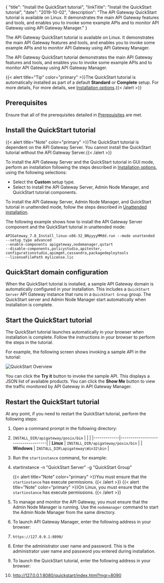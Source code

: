 {
"title": "Install the QuickStart tutorial",
"linkTitle": "Install the QuickStart tutorial",
"date": "2019-10-02",
"description": "The API Gateway QuickStart tutorial is available on Linux. It demonstrates the main API Gateway features and tools, and enables you to invoke some example APIs and to monitor API Gateway using API Gateway Manager."
}
﻿

The API Gateway QuickStart tutorial is available on Linux. It demonstrates the main API Gateway features and tools, and enables you to invoke some example APIs and to monitor API Gateway using API Gateway Manager.

The API Gateway QuickStart tutorial demonstrates the main API Gateway features and tools, and enables you to invoke some example APIs and to monitor API Gateway using API Gateway Manager.

{{< alert title="Tip" color="primary" >}}The QuickStart tutorial is automatically installed as part of a default **Standard** or **Complete** setup. For more details, For more details, see [Installation options](installation.htm).{{< /alert >}}

Prerequisites
-------------

Ensure that all of the prerequisites detailed in [Prerequisites](TemplateTopics/prereqs/prereqs_overview.htm#top)
are met.

Install the QuickStart tutorial
-------------------------------

{{< alert title="Note" color="primary" >}}The QuickStart tutorial is dependent on the API Gateway Server. You cannot install the QuickStart tutorial without the API Gateway Server.{{< /alert >}}

To install the API Gateway Server and the QuickStart tutorial in GUI mode, perform an installation following the steps described in [Installation options](installation.htm#top), using the following selections:

-   Select the **Custom** setup type.
-   Select to install the API Gateway Server, Admin Node Manager, and QuickStart tutorial components.

To install the API Gateway Server, Admin Node Manager, and QuickStart tutorial in unattended mode, follow the steps described in [Unattended installation](installation_unattended.htm#Unattend).

The following example shows how to install the API Gateway Server component and the QuickStart tutorial in unattended mode:

``` {space="preserve"}
APIGateway_7.8_Install_linux-x86-32_BNyyyyMMdd.run --mode unattended 
--setup_type advanced 
--enable-components apigateway,nodemanager,qstart 
--disable-components,policystudio,apitester,
configurationstudio,apimgmt,cassandra,packagedeploytools 
--licenseFilePath mylicense.lic
```

QuickStart domain configuration
-------------------------------

When the QuickStart tutorial is installed, a sample API Gateway domain is automatically configured in your installation. This includes a `QuickStart Server` API Gateway instance that runs in a `QuickStart Group` group. The QuickStart server and Admin Node Manager start automatically when installation is complete.

Start the QuickStart tutorial
-----------------------------

The QuickStart tutorial launches automatically in your browser when installation is complete. Follow the instructions in your browser to perform the steps in the tutorial.

For example, the following screen shows invoking a sample API in the tutorial:

![QuickStart Overview](/Images/docbook/images/install/quickstart_api.png)

You can click the **Try it** button to invoke the sample API. This displays a JSON list of available products. You can click the **Show Me** button to view the traffic monitored by API Gateway in API Gateway Manager.

Restart the QuickStart tutorial
-------------------------------

At any point, if you need to restart the QuickStart tutorial, perform the following steps:

1.  Open a command prompt in the following directory:
2.  `INSTALL_DIR/apigateway/posix/bin`
    |             |                                    |
    |-------------|------------------------------------|
    | **Linux**   | `INSTALL_DIR/apigateway/posix/bin` |
    | **Windows** | `INSTALL_DIR\apigateway\Win32\bin` |

3.  Run the `startinstance` command, for example:
4.  startinstance -n "QuickStart Server" -g "QuickStart Group"

    {{< alert title="Note" color="primary" >}}You must ensure that the `startinstance` has execute permissions. {{< /alert >}}
    {{< alert title="Note" color="primary" >}}On Linux, you must ensure that the `startinstance` has execute permissions. {{< /alert >}}

5.  To manage and monitor the API Gateway, you must ensure that the Admin Node Manager is running. Use the `nodemanager` command to start the Admin Node Manager from the same directory.
6.  To launch API Gateway Manager, enter the following address in your browser:
7.  ``` {space="preserve"}
    https://127.0.0.1:8090/
    ```

8.  Enter the administrator user name and password. This is the administrator user name and password you entered during installation.
9.  To launch the QuickStart tutorial, enter the following address in your browser:
10. http://127.0.0.1:8080/quickstart/index.html?mgr=8090


